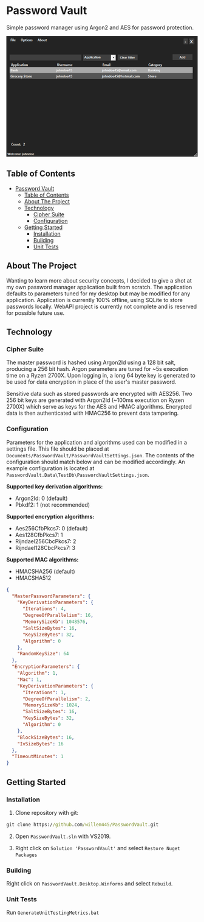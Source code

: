 # Password Vault

Simple password manager using Argon2 and AES for password protection.

![Main](docs/resources/main.PNG)

## Table of Contents

- [Password Vault](#password-vault)
  - [Table of Contents](#table-of-contents)
  - [About The Project](#about-the-project)
  - [Technology](#technology)
    - [Cipher Suite](#cipher-suite)
    - [Configuration](#configuration)
  - [Getting Started](#getting-started)
    - [Installation](#installation)
    - [Building](#building)
    - [Unit Tests](#unit-tests)

## About The Project

Wanting to learn more about security concepts, I decided to give a shot at my own password manager application built from scratch. The application defaults to parameters tuned for my desktop but may be modified for any application. Application is currently 100% offline, using SQLite to store passwords locally. WebAPI project is currently not complete and is reserved for possible future use.

## Technology

### Cipher Suite

The master password is hashed using Argon2Id using a 128 bit salt, producing a 256 bit hash. Argon parameters are tuned for ~5s execution time on a Ryzen 2700X. Upon logging in, a long 64 byte key is generated to be used for data encryption in place of the user's master password.

Sensitive data such as stored passwords are encrypted with AES256. Two 256 bit keys are generated with Argon2Id (~100ms execution on Ryzen 2700X) which serve as keys for the AES and HMAC algorithms. Encrypted data is then authenticated with HMAC256 to prevent data tampering.

### Configuration

Parameters for the application and algorithms used can be modified in a settings file. This file should be placed at `Documents/PasswordVault/PasswordVaultSettings.json`. The contents of the configuration should match below and can be modified accordingly. An example configuration is located at `PasswordVault.Data\TestDb\PasswordVaultSettings.json`.

**Supported key derivation algorithms:**

* Argon2Id: 0 (default)
* Pbkdf2: 1 (not recommended)

**Supported encryption algorithms:**

* Aes256CfbPkcs7: 0 (default)
* Aes128CfbPkcs7: 1
* Rijndael256CbcPkcs7: 2
* Rijndael128CbcPkcs7: 3

**Supported MAC algorithms:**

* HMACSHA256 (default)
* HMACSHA512

```json
{
  "MasterPasswordParameters": {
    "KeyDerivationParameters": {
      "Iterations": 4,
      "DegreeOfParallelism": 16,
      "MemorySizeKb": 1048576,
      "SaltSizeBytes": 16,
      "KeySizeBytes": 32,
      "Algorithm": 0
    },
    "RandomKeySize": 64
  },
  "EncryptionParameters": {
    "Algorithm": 1,
    "Mac": 1,
    "KeyDerivationParameters": {
      "Iterations": 1,
      "DegreeOfParallelism": 2,
      "MemorySizeKb": 1024,
      "SaltSizeBytes": 16,
      "KeySizeBytes": 32,
      "Algorithm": 0
    },
    "BlockSizeBytes": 16,
    "IvSizeBytes": 16
  },
  "TimeoutMinutes": 1
}
```

## Getting Started

### Installation

1. Clone repository with git:

```cmd
git clone https://github.com/willem445/PasswordVault.git
```

2. Open `PasswordVault.sln` with VS2019.

3. Right click on `Solution 'PasswordVault'` and select `Restore Nuget Packages`

### Building

Right click on `PasswordVault.Desktop.Winforms` and select `Rebuild`.

### Unit Tests

Run `GenerateUnitTestingMetrics.bat`
